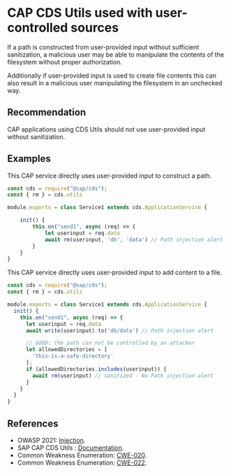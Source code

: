 # CAP CDS Utils used with user-controlled sources

If a path is constructed from user-provided input without sufficient sanitization, a malicious user may be able to manipulate the contents of the filesystem without proper authorization.

Additionally if user-provided input is used to create file contents this can also result in a malicious user manipulating the filesystem in an unchecked way.

## Recommendation

CAP applications using CDS Utils should not use user-provided input without sanitization.

## Examples

This CAP service directly uses user-provided input to construct a path.

``` javascript
const cds = require("@sap/cds");
const { rm } = cds.utils

module.exports = class Service1 extends cds.ApplicationService {

    init() {
        this.on("send1", async (req) => {
            let userinput = req.data
            await rm(userinput, 'db', 'data') // Path injection alert
        }
    }
}
```

This CAP service directly uses user-provided input to add content to a file.

``` javascript
const cds = require("@sap/cds");
const { rm } = cds.utils

module.exports = class Service1 extends cds.ApplicationService {
  init() {
    this.on("send1", async (req) => {
      let userinput = req.data
      await write(userinput).to('db/data') // Path injection alert

      // GOOD: the path can not be controlled by an attacker
      let allowedDirectories = [
        'this-is-a-safe-directory'
      ];
      if (allowedDirectories.includes(userinput)) {
        await rm(userinput) // sanitized - No Path injection alert
      }
    }
  }
}
```

## References

- OWASP 2021: [Injection](https://owasp.org/Top10/A03_2021-Injection/).
- SAP CAP CDS Utils : [Documentation](https://cap.cloud.sap/docs/node.js/cds-utils).
- Common Weakness Enumeration: [CWE-020](https://cwe.mitre.org/data/definitions/20.html).
- Common Weakness Enumeration: [CWE-022](https://cwe.mitre.org/data/definitions/22.html).
